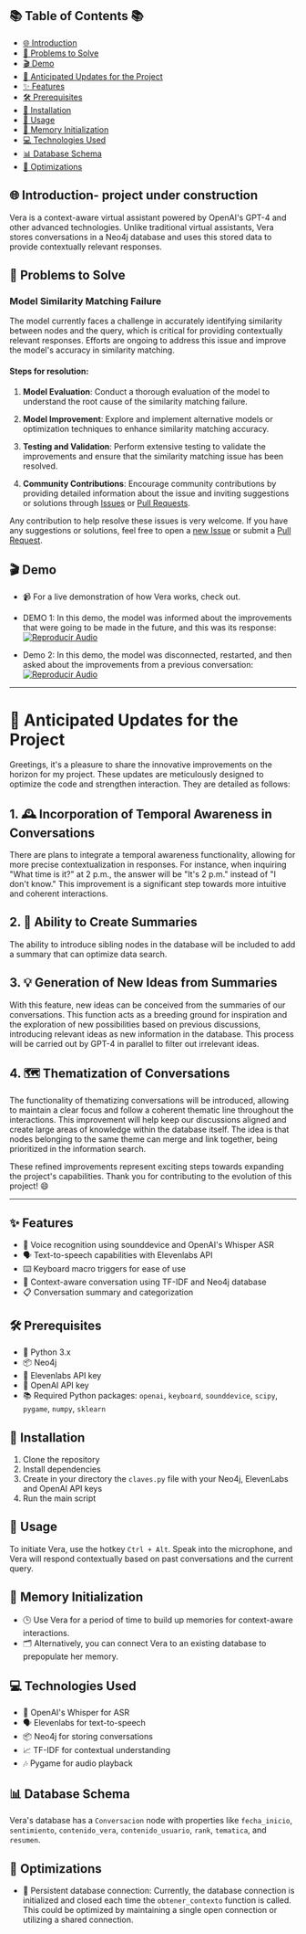 ## 📚 Table of Contents 📚
- [🌐 Introduction](#-introduction)
- [🐞 Problems to Solve](#-problems-to-solve)
- [🎬 Demo](#-demo)
- [🚀 Anticipated Updates for the Project](#-anticipated-updates-for-the-project)
- [✨ Features](#-features)
- [🛠 Prerequisites](#-prerequisites)
- [🔧 Installation](#-installation)
- [🎯 Usage](#-usage)
- [🔄 Memory Initialization](#-memory-initialization)
- [💻 Technologies Used](#-technologies-used)
- [📊 Database Schema](#-database-schema)
- [🚀 Optimizations](#-optimizations)


## 🌐 Introduction- project under construction
Vera is a context-aware virtual assistant powered by OpenAI's GPT-4 and other advanced technologies. Unlike traditional virtual assistants, Vera stores conversations in a Neo4j database and uses this stored data to provide contextually relevant responses.

## 🐞 Problems to Solve

### Model Similarity Matching Failure

The model currently faces a challenge in accurately identifying similarity between nodes and the query, which is critical for providing contextually relevant responses. Efforts are ongoing to address this issue and improve the model's accuracy in similarity matching.

#### Steps for resolution:

1. **Model Evaluation**: Conduct a thorough evaluation of the model to understand the root cause of the similarity matching failure.
   
2. **Model Improvement**: Explore and implement alternative models or optimization techniques to enhance similarity matching accuracy.

3. **Testing and Validation**: Perform extensive testing to validate the improvements and ensure that the similarity matching issue has been resolved.

4. **Community Contributions**: Encourage community contributions by providing detailed information about the issue and inviting suggestions or solutions through [Issues](https://github.com/rubensolano2/LLM-LONG-MEMORY/issues) or [Pull Requests](https://github.com/rubensolano2/LLM-LONG-MEMORY/pulls).

Any contribution to help resolve these issues is very welcome. If you have any suggestions or solutions, feel free to open a [new Issue](https://github.com/rubensolano2/LLM-LONG-MEMORY/issues) or submit a [Pull Request](https://github.com/rubensolano2/LLM-LONG-MEMORY/pulls).



## 🎬 Demo
- 📹 For a live demonstration of how Vera works, check out.

- DEMO 1: In this demo, the model was informed about the improvements that were going to be made in the future, and this was its response:
[![Reproducir Audio](https://img.shields.io/badge/Reproducir-Audio-blue)](https://drive.google.com/file/d/1iYRN9jrnDqcnpMa_fw-wv3eIrUS_jwHK/view?usp=sharing)

- Demo 2: In this demo, the model was disconnected, restarted, and then asked about the improvements from a previous conversation:
[![Reproducir Audio](https://img.shields.io/badge/Reproducir-Audio-blue)](https://drive.google.com/file/d/1iZzSjNRlOgSlf5WqzVPeFRJczSt3-Amx/view?usp=sharing)


---
# 🚀 Anticipated Updates for the Project

Greetings, it's a pleasure to share the innovative improvements on the horizon for my project. These updates are meticulously designed to optimize the code and strengthen interaction. They are detailed as follows:

## 1. 🕰️ Incorporation of Temporal Awareness in Conversations
There are plans to integrate a temporal awareness functionality, allowing for more precise contextualization in responses. For instance, when inquiring "What time is it?" at 2 p.m., the answer will be "It's 2 p.m." instead of "I don't know." This improvement is a significant step towards more intuitive and coherent interactions.

## 2. 📄 Ability to Create Summaries
The ability to introduce sibling nodes in the database will be included to add a summary that can optimize data search.

## 3. 💡 Generation of New Ideas from Summaries
With this feature, new ideas can be conceived from the summaries of our conversations. This function acts as a breeding ground for inspiration and the exploration of new possibilities based on previous discussions, introducing relevant ideas as new information in the database. This process will be carried out by GPT-4 in parallel to filter out irrelevant ideas.

## 4. 🗺️ Thematization of Conversations
The functionality of thematizing conversations will be introduced, allowing to maintain a clear focus and follow a coherent thematic line throughout the interactions. This improvement will help keep our discussions aligned and create large areas of knowledge within the database itself. The idea is that nodes belonging to the same theme can merge and link together, being prioritized in the information search.

These refined improvements represent exciting steps towards expanding the project's capabilities. Thank you for contributing to the evolution of this project! 😄

---

  
## ✨ Features
- 🎤 Voice recognition using sounddevice and OpenAI's Whisper ASR
- 🗣 Text-to-speech capabilities with Elevenlabs API
- ⌨️ Keyboard macro triggers for ease of use
- 🧠 Context-aware conversation using TF-IDF and Neo4j database
- 📋 Conversation summary and categorization

## 🛠 Prerequisites
- 🐍 Python 3.x
- 📦 Neo4j
- 🔑 Elevenlabs API key
- 🔑 OpenAI API key
- 📚 Required Python packages: `openai`, `keyboard`, `sounddevice`, `scipy`, `pygame`, `numpy`, `sklearn`

## 🔧 Installation
1. Clone the repository  
2. Install dependencies  
3. Create in your directory the `claves.py` file with your Neo4j, ElevenLabs and OpenAI API keys 
4. Run the main script  

## 🎯 Usage
To initiate Vera, use the hotkey `Ctrl + Alt`. Speak into the microphone, and Vera will respond contextually based on past conversations and the current query.

## 🔄 Memory Initialization
- 🕒 Use Vera for a period of time to build up memories for context-aware interactions.
- 🗂 Alternatively, you can connect Vera to an existing database to prepopulate her memory.

## 💻 Technologies Used
- 🎤 OpenAI's Whisper for ASR
- 🗣 Elevenlabs for text-to-speech
- 📦 Neo4j for storing conversations
- 📈 TF-IDF for contextual understanding
- 🎶 Pygame for audio playback

## 📊 Database Schema
Vera's database has a `Conversacion` node with properties like `fecha_inicio`, `sentimiento`, `contenido_vera`, `contenido_usuario`, `rank`, `tematica`, and `resumen`.

## 🚀 Optimizations
- 📡 Persistent database connection: Currently, the database connection is initialized and closed each time the `obtener_contexto` function is called. This could be optimized by maintaining a single open connection or utilizing a shared connection.
